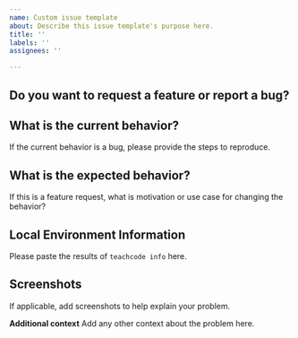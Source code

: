 ```yaml
---
name: Custom issue template
about: Describe this issue template's purpose here.
title: ''
labels: ''
assignees: ''

---
```


## Do you want to request a feature or report a bug?

## What is the current behavior?
If the current behavior is a bug, please provide the steps to reproduce.

## What is the expected behavior?
If this is a feature request, what is motivation or use case for changing the behavior?

## Local Environment Information
Please paste the results of `teachcode info` here.

## Screenshots
If applicable, add screenshots to help explain your problem.

**Additional context**
Add any other context about the problem here.
